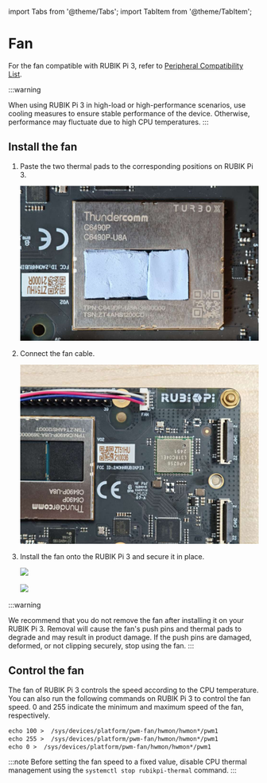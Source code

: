 import Tabs from '@theme/Tabs';
import TabItem from '@theme/TabItem';


# Fan

For the fan compatible with RUBIK Pi 3, refer to [Peripheral Compatibility List](/rubik-pi-3/en/docs/peripheral-compatibility-list).

:::warning

When using RUBIK Pi 3 in high-load or high-performance scenarios, use cooling measures to ensure stable performance of the device. Otherwise, performance may fluctuate due to high CPU temperatures.
:::

## Install the fan

1. Paste the two thermal pads to the corresponding positions on RUBIK Pi 3.

   ![](../images/20250220-095205.jpg)


2. Connect the fan cable.

   ![](../images/20250314-155449.jpg)

3. Install the fan onto the RUBIK Pi 3 and secure it in place.
   
   ![](../images/20250824-223947.jpg)

   ![](../images/20250824-223955.jpg)

  :::warning
  
  We recommend that you do not remove the fan after installing it on your RUBIK Pi 3. Removal will cause the fan's push pins and thermal pads to degrade and may result in product damage. If the push pins are damaged, deformed, or not clipping securely, stop using the fan.
  :::

## Control the fan

The fan of RUBIK Pi 3 controls the speed according to the CPU temperature. You can also run the following commands on RUBIK Pi 3 to control the fan speed. 0 and 255 indicate the minimum and maximum speed of the fan, respectively.

```shell
echo 100 >  /sys/devices/platform/pwm-fan/hwmon/hwmon*/pwm1
echo 255 >  /sys/devices/platform/pwm-fan/hwmon/hwmon*/pwm1
echo 0 >  /sys/devices/platform/pwm-fan/hwmon/hwmon*/pwm1
```

:::note
Before setting the fan speed to a fixed value, disable CPU thermal management using the `systemctl stop rubikpi-thermal` command.
:::
